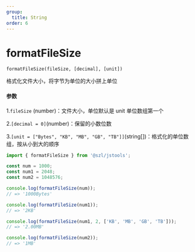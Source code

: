 ```yaml
---
group:
  title: String
order: 6
---
```


# formatFileSize

`formatFileSize(fileSize, [decimal], [unit])`

格式化文件大小，将字节为单位的大小拼上单位

#### 参数

1.`fileSize` (number)：文件大小，单位默认是 unit 单位数组第一个

2.`[decimal = 0]`(number)：保留的小数位数

3.`[unit = ["Bytes", "KB", "MB", "GB", "TB"]]`(string[])：格式化的单位数组，按从小到大的顺序

```jsx | pure
import { formatFileSize } from '@szl/jstools';

const num = 1000;
const num1 = 2048;
const num2 = 1048576;

console.log(formatFileSize(num));
// => '1000Bytes'

console.log(formatFileSize(num1));
// => '2KB'

console.log(formatFileSize(num1, 2, ['KB', 'MB', 'GB', 'TB']));
// => '2.00MB'

console.log(formatFileSize(num2));
// => '1MB'
```
